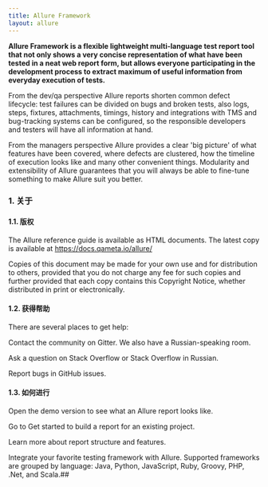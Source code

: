 ```yaml
---
title: Allure Framework
layout: allure
---
```


**Allure Framework is a flexible lightweight multi-language test report tool that not only shows a very concise representation of what have been tested in a neat web report form, but allows everyone participating in the development process to extract maximum of useful information from everyday execution of tests.**

From the dev/qa perspective Allure reports shorten common defect lifecycle: test failures can be divided on bugs and broken tests, also logs, steps, fixtures, attachments, timings, history and integrations with TMS and bug-tracking systems can be configured, so the responsible developers and testers will have all information at hand.

From the managers perspective Allure provides a clear 'big picture' of what features have been covered, where defects are clustered, how the timeline of execution looks like and many other convenient things. Modularity and extensibility of Allure guarantees that you will always be able to fine-tune something to make Allure suit you better.

<div id='_about'></div>

### 1. 关于

<div id='_copyright'></div>

#### 1.1. 版权

The Allure reference guide is available as HTML documents. The latest copy is available at https://docs.qameta.io/allure/

Copies of this document may be made for your own use and for distribution to others, provided that you do not charge any fee for such copies and further provided that each copy contains this Copyright Notice, whether distributed in print or electronically.

<div id='_get_help'></div>

#### 1.2. 获得帮助

There are several places to get help:

Contact the community on Gitter. We also have a Russian-speaking room.

Ask a question on Stack Overflow or Stack Overflow in Russian.

Report bugs in GitHub issues.

<div id='_how_to_proceed'></div>

#### 1.3. 如何进行

Open the demo version to see what an Allure report looks like.

Go to Get started to build a report for an existing project.

Learn more about report structure and features.

Integrate your favorite testing framework with Allure. Supported frameworks are grouped by language: Java, Python, JavaScript, Ruby, Groovy, PHP, .Net, and Scala.##